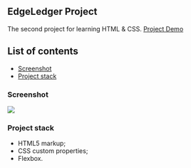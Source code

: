 ## EdgeLedger Project

The second project for learning HTML & CSS. [Project Demo](https://kayyrbeks.github.io/udemy-courses/01-modern-html-css/02-edgeledger-website/index.html)

## List of contents

- [Screenshot](#screenshot)
- [Project stack](#project-stack)

### Screenshot

![](./screenshot/edgeledger-website.png)

### Project stack

- HTML5 markup;
- CSS custom properties;
- Flexbox.
